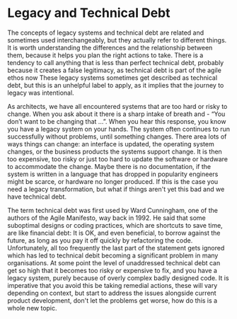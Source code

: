 # Legacy and Technical Debt

The concepts of legacy systems and technical debt are related and sometimes used interchangeably, but they actually refer to different things. It is worth understanding the differences and the relationship between them, because it helps you plan the right actions to take.
There is a tendency to call anything that is less than perfect technical debt, probably because it creates a false legitimacy, as technical debt is part of the agile ethos now These legacy systems sometimes get described as technical debt, but this is an unhelpful label to apply, as it implies that the journey to legacy was intentional.

As architects, we have all encountered systems that are too hard or risky to change. When you ask about it there is a sharp intake of breath and - “You don’t want to be changing that …”. When you hear this response, you know you have a legacy system on your hands. The system often continues to run successfully without problems, until something changes. There area lots of ways things can change: an interface is updated, the operating system changes,  or the business products the systems support change. It is then too expensive, too risky or just too hard to update the software or hardware to accommodate the change. 
Maybe there is no documentation, if the system is written in a language that has dropped in popularity engineers might be scarce, or hardware no longer produced. If this is the case you need a legacy transformation, but what if things aren't yet this bad and we have technical debt.

The term technical debt was first used by Ward Cunningham, one of the authors of the Agile Manifesto, way back in 1992. 
He said that some suboptimal designs or coding practices, which are shortcuts to save time, are like financial debt: It is OK, and even beneficial, to borrow against the future, as long as you pay it off quickly by refactoring the code. Unfortunately, all too frequently the last part of the statement gets ignored which has led to technical debit becoming a significant problem in many organisations.
At some point the level of unaddressed technical debt can get so high that it becomes too risky or expensive to fix, and you have a legacy system, purely because of overly complex badly designed code. 
It is imperative that you avoid this be taking remedial actions, these will vary depending on context, but start to address the issues alongside current product development, don't let the problems get worse, how do this is a whole new topic.